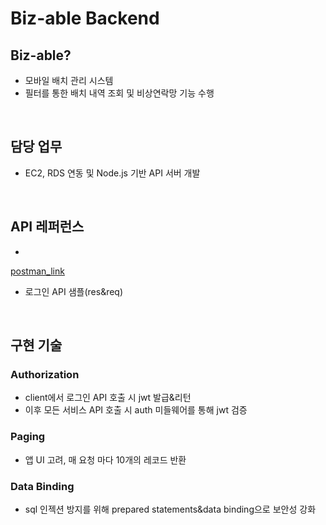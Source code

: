 # Biz-able Backend
## Biz-able?
- 모바일 배치 관리 시스템
- 필터를 통한 배치 내역 조회 및 비상연락망 기능 수행
</br>

## 담당 업무
- EC2, RDS 연동 및 Node.js 기반 API 서버 개발
</br>

## API 레퍼런스
- 
[postman_link](https://documenter.getpostman.com/view/10284982/T1LV9Phh)
- 로그인 API 샘플(res&req)
</br>

## 구현 기술
### Authorization
- client에서 로그인 API 호출 시 jwt 발급&리턴
- 이후 모든 서비스 API 호출 시 auth 미들웨어를 통해 jwt 검증
### Paging
- 앱 UI 고려, 매 요청 마다 10개의 레코드 반환
### Data Binding
- sql 인젝션 방지를 위해 prepared statements&data binding으로 보안성 강화
